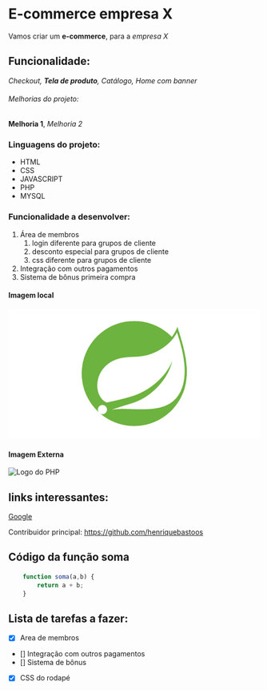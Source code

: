 # E-commerce empresa X

Vamos criar um **e-commerce**, para a *empresa X*

## Funcionalidade:

_Checkout, **Tela de produto**, Catálogo, Home com banner_

###### Melhorias do projeto:

__Melhoria 1__, _Melhoria 2_

### Linguagens do projeto:

* HTML
* CSS
* JAVASCRIPT
* PHP
* MYSQL

### Funcionalidade a desenvolver:

1. Área de membros 
    1. login diferente para grupos de cliente
    2. desconto especial para grupos de cliente
    3. css diferente  para grupos de cliente
2. Integração com outros pagamentos
3. Sistema de bônus primeira compra

#### Imagem local

![Logo do Spring Boot](img/spring-removebg-preview.png)

#### Imagem Externa

![Logo do PHP](https://upload.wikimedia.org/wikipedia/commons/2/27/PHP-logo.svg)

## links interessantes:

[Google](https://www.google.com/)

Contribuidor principal: https://github.com/henriquebastoos

## Código da função soma

```javascript
    function soma(a,b) {
        return a + b;
    }
```

## Lista de tarefas a fazer:
- [x] Area de membros
- [] Integração com outros pagamentos
- [] Sistema de bônus
- [x] CSS do rodapé